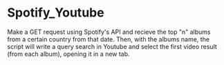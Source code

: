 # Spotify_Youtube

Make a GET request using Spotify's API and recieve the top "n" albums from a certain country from that date. Then, with the albums name, the script will write a query search in Youtube and select the first video result (from each album), opening it in a new tab.
